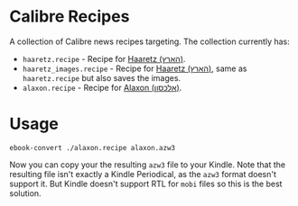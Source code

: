 # Calibre Recipes

A collection of Calibre news recipes targeting. The collection currently has:

 * `haaretz.recipe` - Recipe for [Haaretz (הארץ)](http://www.haaretz.co.il).
 * `haaretz_images.recipe` - Recipe for [Haaretz (הארץ)](http://www.haaretz.co.il), same as `haaretz.recipe` but also saves the images.
 * `alaxon.recipe` - Recipe for [Alaxon (אלכסון)](http://www.alaxon.co.il/).

# Usage
```
ebook-convert ./alaxon.recipe alaxon.azw3
```

Now you can copy your the resulting `azw3` file to your Kindle. Note that the resulting file isn't exactly a Kindle Periodical, as the `azw3` format doesn't support it. But Kindle doesn't support RTL for `mobi` files so this is the best solution. 
